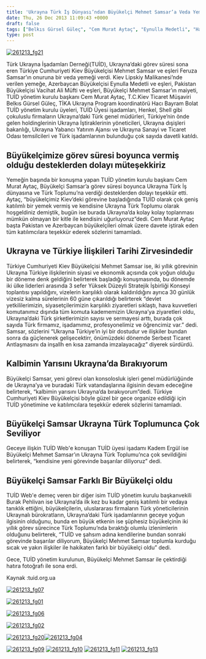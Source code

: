 ```yaml
---
title: 'Ukrayna Türk İş Dünyası’ndan Büyükelçi Mehmet Samsar’a Veda Yemeği'
date: Thu, 26 Dec 2013 11:09:43 +0000
draft: false
tags: ["Belkıs Gürsel Güleç", "Cem Murat Aytaç", "Eynulla Medetli", "Hacı Bayram Bolat", "Mehmet Samsar", "TİKA Ukrayna", "TUİD", "TUİD (Türk Ukrayna İşadamları Derneği)", "Vacihat Ali Müfti", "veda"]
type: post
---
```


[![261213_fg21](https://burakpehlivan.org/wp-content/uploads/2013/12/261213_fg21.jpg)](https://burakpehlivan.org/wp-content/uploads/2013/12/261213_fg21.jpg)

Türk Ukrayna İşadamları Derneği(TUİD), Ukrayna’daki görev süresi sona eren Türkiye Cumhuriyeti Kiev Büyükelçisi Mehmet Samsar ve eşleri Feruza Samsar’ın onuruna bir veda yemeği verdi. Kiev Lipskiy Malikanesi’nde verilen yemeğe, Azerbaycan Büyükelçisi Eynulla Medetli ve eşleri, Pakistan Büyükelçisi Vacihat Ali Müfti ve eşleri, Büyükelçi Mehmet Samsar’ın maiyeti, TUİD yönetim kurulu başkanı Cem Murat Aytaç, T.C.Kiev Ticaret Müşaviri Belkıs Gürsel Güleç, TİKA Ukrayna Program koordinatörü Hacı Bayram Bolat TUİD yönetim kurulu üyeleri, TUİD Üyesi işadamları, Henkel, Shell gibi çokuluslu firmaların Ukrayna’daki Türk genel müdürleri, Türkiye’nin önde gelen holdinglerinin Ukrayna İştiraklerinin yöneticileri, Ukrayna dışişleri bakanlığı, Ukrayna Yabancı Yatırım Ajansı ve Ukrayna Sanayi ve Ticaret Odası temsilcileri ve Türk işadamlarının bulunduğu çok sayıda davetli katıldı.


Büyükelçimize görev süresi boyunca vermiş olduğu desteklerden dolayı müteşekkiriz
---------------------------------------------------------------------------------


Yemeğin başında bir konuşma yapan TUİD yönetim kurulu başkanı Cem Murat Aytaç, Büyükelçi Samsar’a görev süresi boyunca Ukrayna Türk İş dünyasına ve Türk Toplumu’na verdiği desteklerden dolayı teşekkür etti. Aytaç, “büyükelçimiz Kiev’deki görevine başladığında TUİD olarak çok geniş katılımlı bir yemek vermiş ve kendisine Ukrayna Türk Toplumu olarak hoşgeldiniz demiştik, bugün ise burada Ukrayna’da kolay kolay toplanması mümkün olmayan bir kitle ile kendisini uğurluyoruz”dedi. Cem Murat Aytaç başta Pakistan ve Azerbaycan büyükelçileri olmak üzere davete iştirak eden tüm katılımcılara teşekkür ederek sözlerini tamamladı.


Ukrayna ve Türkiye İlişkileri Tarihi Zirvesindedir
--------------------------------------------------


Türkiye Cumhuriyeti Kiev Büyükelçisi Mehmet Samsar ise, iki yıllık görevinin Ukrayna Türkiye ilişkilerinin siyasi ve ekonomik açısında çok yoğun olduğu bir döneme denk geldiğini belirterek başladığı konuşmasında, bu dönemde iki ülke liderleri arasında 3 sefer Yüksek Düzeyli Stratejik İşbirliği Konseyi toplantısı yapıldığını, vizelerin karşılıklı olarak kaldırıldığını ayrıca 30 günlük vizesiz kalma sürelerinin 60 güne çıkarıldığı belirterek “devlet yetkililerimizin, siyasetçilerimizin karşılıklı ziyaretleri sıklaştı, hava kuvvetleri komutanımız dışında tüm komuta kadememizin Ukrayna’ya ziyaretleri oldu, Ukrayna’daki Türk şirketlerimizin sayısı ve sermayesi arttı, burada çok sayıda Türk firmamız, işadamımız, profesyonelimiz ve öğrencimiz var.” dedi. Samsar, sözlerini “Ukrayna Türkiye’in iyi bir dostudur ve ilişkiler bundan sonra da güçlenerek gelişecektirr, önümüzdeki dönemde Serbest Ticaret Antlaşmasını da inşallh en kısa zamanda imzalayacağız” diyerek sürdürdü.


Kalbimin Yarısını Ukrayna’da Bırakıyorum
----------------------------------------


Büyükelçi Samsar, yeni görevi olan konsolosluk işleri genel müdürlüğünde de Ukrayna’ya ve buradaki Türk vatandaşlarına ilgisinin devam edeceğine belirterek, “kalbimin yarısını Ukrayna’da bırakıyorum”dedi. Türkiye Cumhuriyeti Kiev Büyükelçisi böyle güzel bir gece organize edildiği için TUİD yönetimine ve katılımcılara teşekkür ederek sözlerini tamamladı.


Büyükelçi Samsar Ukrayna Türk Toplumunca Çok Seviliyor
------------------------------------------------------


Geceye ilişkin TUİD Web'e konuşan TUİD üyesi işadamı Kadem Ergül ise Büyükelçi Mehmet Samsar’ın Ukrayna Türk Toplumu’nca çok sevildiğini belirterek, “kendisine yeni görevinde başarılar diliyoruz” dedi.


**Büyükelçi Samsar Farklı Bir Büyükelçi oldu**
----------------------------------------------


TUİD Web'e demeç veren bir diğer isim TUİD yönetim kurulu başkanvekili Burak Pehlivan ise Ukrayna’da ilk kez bu kadar geniş katılımlı bir vedaya tanıklık ettiğini, büyükelçilerin, uluslararası firmaların Türk yöneticilerinin Ukraynalı bürokratların, Ukrayna’daki Türk işadamlarının geceye yoğun ilgisinin olduğunu, bunda en büyük etkenin ise şüphesiz büyükelçinin iki yıllık görev sürecince Türk Toplumu’nda bıraktığı olumlu izlenimlerin olduğunu belirterek, “TUİD ve şahsım adına kendilerine bundan sonraki görevinde başarılar diliyorum, Büyükelçi Mehmet Samsar toplumla kurduğu sıcak ve yakın ilişkiler ile hakikaten farklı bir büyükelçi oldu” dedi.

Gece, TUİD yönetim kurulunun, Büyükelçi Mehmet Samsar ile çektirdiği hatıra fotoğrafı ile sona erdi.

Kaynak :tuid.org.ua

[![261213_fg07](https://burakpehlivan.org/wp-content/uploads/2013/12/261213_fg07.jpg)](https://burakpehlivan.org/wp-content/uploads/2013/12/261213_fg07.jpg)

[![261213_fg01](https://burakpehlivan.org/wp-content/uploads/2013/12/261213_fg01.jpg)](https://burakpehlivan.org/wp-content/uploads/2013/12/261213_fg01.jpg)

[![261213_fg06](https://burakpehlivan.org/wp-content/uploads/2013/12/261213_fg06.jpg)](https://burakpehlivan.org/wp-content/uploads/2013/12/261213_fg06.jpg)

[![261213_fg02](https://burakpehlivan.org/wp-content/uploads/2013/12/261213_fg02.jpg)](https://burakpehlivan.org/wp-content/uploads/2013/12/261213_fg02.jpg)

[![261213_fg20](https://burakpehlivan.org/wp-content/uploads/2013/12/261213_fg20.jpg)](https://burakpehlivan.org/wp-content/uploads/2013/12/261213_fg20.jpg)[![261213_fg04](https://burakpehlivan.org/wp-content/uploads/2013/12/261213_fg04.jpg)](https://burakpehlivan.org/wp-content/uploads/2013/12/261213_fg04.jpg)

[![261213_fg09](https://burakpehlivan.org/wp-content/uploads/2013/12/261213_fg09.jpg)](https://burakpehlivan.org/wp-content/uploads/2013/12/261213_fg09.jpg) [![261213_fg10](https://burakpehlivan.org/wp-content/uploads/2013/12/261213_fg10.jpg)](https://burakpehlivan.org/wp-content/uploads/2013/12/261213_fg10.jpg) [![261213_fg11](https://burakpehlivan.org/wp-content/uploads/2013/12/261213_fg11.jpg)](https://burakpehlivan.org/wp-content/uploads/2013/12/261213_fg11.jpg) [![261213_fg13](https://burakpehlivan.org/wp-content/uploads/2013/12/261213_fg13.jpg)](https://burakpehlivan.org/wp-content/uploads/2013/12/261213_fg13.jpg)